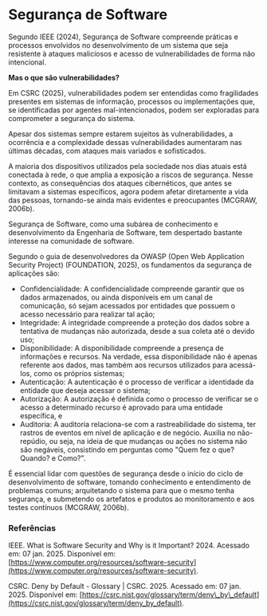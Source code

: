 # Segurança de Software

Segundo IEEE (2024), Segurança de Software compreende práticas e processos envolvidos no desenvolvimento de um sistema que seja resistente à ataques maliciosos e acesso de vulnerabilidades de forma não intencional.&#x20;

**Mas o que são vulnerabilidades?**

Em CSRC (2025),  vulnerabilidades podem ser entendidas como fragilidades presentes em sistemas de informação, processos ou implementações que, se identificadas por agentes mal-intencionados, podem ser exploradas para comprometer a segurança do sistema.

Apesar dos sistemas sempre estarem sujeitos às vulnerabilidades, a ocorrência e a complexidade dessas vulnerabilidades aumentaram nas últimas décadas, com ataques mais variados e sofisticados.



A maioria dos dispositivos utilizados pela sociedade nos dias atuais está conectada à rede, o que amplia a exposição a riscos de segurança. Nesse contexto, as consequências dos ataques cibernéticos, que antes se limitavam a sistemas específicos, agora podem afetar diretamente a vida das pessoas, tornando-se ainda mais evidentes e preocupantes (MCGRAW, 2006b).

Segurança de Software, como uma subárea de conhecimento e desenvolvimento da Engenharia de Software, tem despertado bastante interesse na comunidade de software.

Segundo o guia de desenvolvedores da OWASP (Open Web Application Security Project) (FOUNDATION, 2025), os fundamentos da segurança de aplicações são:

* Confidencialidade: A confidencialidade compreende garantir que os dados armazenados, ou ainda disponíveis em um canal de comunicação, só sejam acessados por entidades que possuem o acesso necessário para realizar tal ação;
* Integridade: A integridade compreende a proteção dos dados sobre a tentativa de mudanças não autorizada, desde a sua coleta até o devido uso;
* Disponibilidade: A disponibilidade compreende a presença de informações e recursos. Na verdade, essa disponibilidade não é apenas referente aos dados, mas também aos recursos utilizados para acessá-los, como os próprios sistemas;
* Autenticação: A autenticação é o processo de verificar a identidade da entidade que deseja acessar o sistema;
* Autorização: A autorização é definida como o processo de verificar se o acesso a determinado recurso é aprovado para uma entidade específica, e
* Auditoria: A auditoria relaciona-se com a rastreabilidade do sistema, ter rastros de eventos em nível de aplicação e de negócio. Auxilia no não-repúdio, ou seja, na ideia de que mudanças ou ações no sistema não são negáveis, consistindo em perguntas como "Quem fez o que? Quando? e Como?".

É essencial lidar com questões de segurança desde o início do ciclo de desenvolvimento de software, tomando conhecimento e entendimento de problemas comuns; arquitetando o sistema para que o mesmo tenha segurança, e submetendo os artefatos e produtos ao monitoramento e aos testes contínuos (MCGRAW, 2006b).



### Referências

IEEE. What is Software Security and Why is it Important? 2024. Acessado em: 07 jan. 2025. Disponível em: [https://www.computer.org/resources/software-security](https://www.computer.org/resources/software-security).

CSRC. Deny by Default - Glossary | CSRC. 2025. Acessado em: 07 jan. 2025. Disponível em: [https://csrc.nist.gov/glossary/term/deny\_by\_default](https://csrc.nist.gov/glossary/term/deny_by_default).



